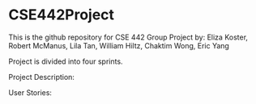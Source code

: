# CSE442Project
This is the github repository for CSE 442 Group Project by:
Eliza Koster, Robert McManus, Lila Tan, William Hiltz, Chaktim Wong, Eric Yang

Project is divided into four sprints. 

Project Description:

User Stories:
